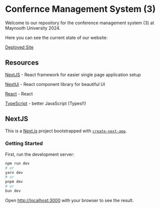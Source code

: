 # Confernce Management System (3)

Welcome to our repository for the conference management system (3) at Maynooth University 2024.

Here you can see the current state of our website:

[Deployed Site](https://ise-conference-management-system-frontend.vercel.app/)

## Resources

[NextJS](https://nextjs.org/docs) - React framework for easier single page application setup

[NextUi](https://nextui.org/) - React component library for beautiful UI

[React](https://react.dev/) - React

[TypeScript](https://www.typescriptlang.org/) - better JavaScript (Types!!)

## NextJS

This is a [Next.js](https://nextjs.org/) project bootstrapped with [`create-next-app`](https://github.com/vercel/next.js/tree/canary/packages/create-next-app).

### Getting Started

First, run the development server:

```bash
npm run dev
# or
yarn dev
# or
pnpm dev
# or
bun dev
```

Open [http://localhost:3000](http://localhost:3000) with your browser to see the result.
